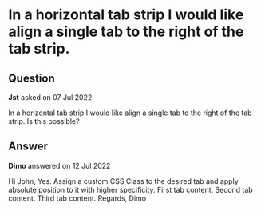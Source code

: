 # In a horizontal tab strip I would like align a single tab to the right of the tab strip.

## Question

**Jst** asked on 07 Jul 2022

In a horizontal tab strip I would like align a single tab to the right of the tab strip. Is this possible?

## Answer

**Dimo** answered on 12 Jul 2022

Hi John, Yes. Assign a custom CSS Class to the desired tab and apply absolute position to it with higher specificity. <TelerikTabStrip Width="800px"> <TabStripTab Title="First"> First tab content. </TabStripTab> <TabStripTab Title="Second"> Second tab content. </TabStripTab> <TabStripTab Title="Third" Class="right-tab"> Third tab content. </TabStripTab> </TelerikTabStrip> <style>.k-tabstrip-items.k-item.right-tab { position: absolute; right: 0;
} </style> Regards, Dimo
